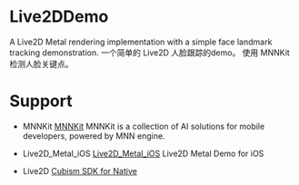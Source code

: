 # Live2DDemo
A Live2D Metal rendering implementation with a simple face landmark tracking demonstration.
一个简单的 Live2D 人脸跟踪的demo。 使用 MNNKit 检测人脸关键点。 

# Support 
- MNNKit [MNNKit](https://github.com/alibaba/MNNKit)
MNNKit is a collection of AI solutions for mobile developers, powered by MNN engine.

- Live2D_Metal_iOS [Live2D_Metal_iOS](https://github.com/eziochiu/Live2D_Metal_iOS)
Live2D Metal Demo for iOS

- Live2D [Cubism SDK for Native](https://www.live2d.com/download/cubism-sdk/download-native/) 

